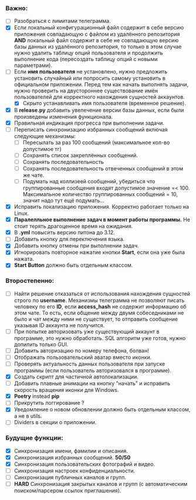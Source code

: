 ### Важно:
- [ ] Разобраться с лимитами телеграмма.
- [x] Если локальный конфигурационный файл содержит в себе версию приложения совпадающую с файлом из удалённого репозитория **AND** локальный файл содержит в себе не совпадающую версию базы данных из удалённого репозитория, то только в этом случае нужно удалить таблицу опций пользователя и продолжить выполнение кода (пересоздать таблицу опций с новыми параметрами).   
- [ ] Если **имя пользователя** не установлено, нужно предложить установить случайный или попросить самому установить в официальном приложении. Перед тем как начать выполнять задачи, нужно проверить на двустороннее существование имён пользователей для корректного нахождения сущностей аккаунтов.
    - [x] Скрыто устанавливать имя пользователя (временное решение).
- [x] В **release.py** добавить увелечение версии базы данных, если были произведены изменения функционала.
- [x] Правильная индикация прогресса при выполнении задачи.
- [ ] Переписать синхронизацию избранных сообщений включая следующие механизмы:
    - [ ] Пересылать за раз 100 сообщений (максимальное кол-во допустимое тг)
    - [ ] Сохранять список закреплённых сообщений.
    - [ ] Сохранять последовательность
    - [ ] Сохранять последовательность отвеченных сообщений в этом же чате.
    - [ ] Подумать над коллизеей сообщений, убедиться что группированные сообщения входят допустимое значение =< 100. Максимальное количество группированных сообщений = 10, значит надо тут ещё подумать...
- [x] Исправить локализацию приложения. Корректно работает только на Linux.
- [x] **Паралелльное выполнение задач в момент работы программы.** Не стоит терять драгоценное время на ожидания.
- [x] В **.yml** повысить версию питона до 3.12.
- [ ] Добавить кнопку для переключения языка.
- [x] Добавить кнопку отмены при выполнении задач.
- [x] Игнорировать повторное нажатие кнопки **Start**, если она уже была нажата.
- [x] **Start Button** должно быть отдельным классом.

### Второстепенно:
- [ ] Найти решение отказаться от использования нахождения сущностей строго по **username**. Механизмы телеграмма не позволяют писать человеку по его **ID**, если **access_hash** не содержит информацию об этом чате. То есть, если общение между двумя собеседниками не было и чат между ними не существует, то отправить сообщение указывая ID аккаунта не получится.
- [ ] При попытке авторизовать уже существующий аккаунт в программе, это нужно обработать. SQL алгоритм уже готов, нужно допилить только GUI.
- [ ] Добавить авторизацию по номеру телефона, болван!
- [ ] Отображать пользовательский аватар вместо иконки.
- [ ] Проверять актуальность данных пользователя при запуске программы (если пользователь авторизовался в программе).
- [x] Создать скрипт для частичной автолокализации.
- [ ] Добавить плавные анимации на кнопку "начать" и исправить скорость вращения иконки для Windows.
- [x] **Poetry** instead **pip**
- [ ] Прикрутить логгирование ?
- [x] Уведомление о новом обновлении должно быть отдельным классом, а не в utils.
- [ ] Dividers в секции о приложении.

### Будущие функции:
- [x] Синхронизация имени, фамилии и описания.
- [x] Синхронизация избранных сообщений. **50/50** 
- [x] Синхронизация пользовательских фотографий и видео.
- [ ] Синхронизация настроек конфиденциальности.
- [ ] Синхронизация публичных каналов и групп.
- [ ] **HARD** Синхронизация закрытых каналов и групп (с автоматическим поиском/парсером ссылок приглашения).
